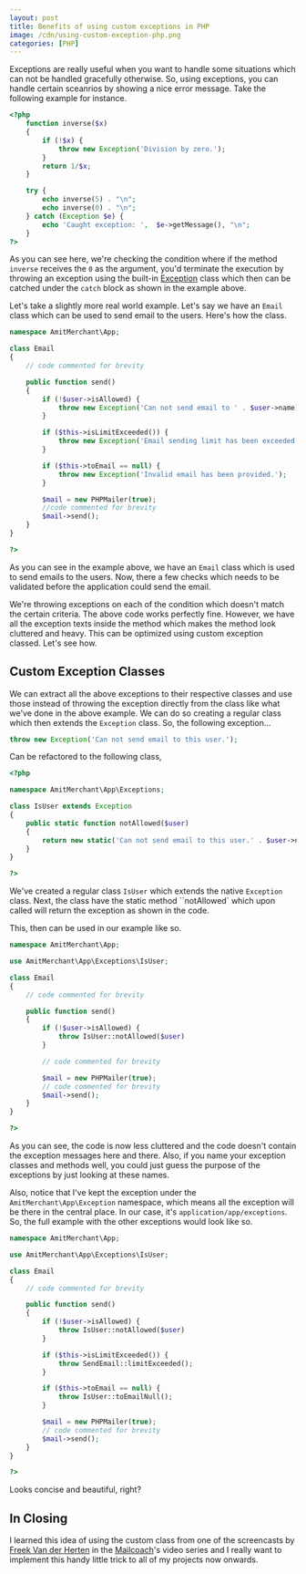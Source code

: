 ```yaml
---
layout: post
title: Benefits of using custom exceptions in PHP
image: /cdn/using-custom-exception-php.png
categories: [PHP]
---
```


Exceptions are really useful when you want to handle some situations which can not be handled gracefully otherwise. So, using exceptions, you can handle certain sceanrios by showing a nice error message. Take the following example for instance.

```php
<?php
    function inverse($x) 
    {
        if (!$x) {
            throw new Exception('Division by zero.');
        }
        return 1/$x;
    }

    try {
        echo inverse(5) . "\n";
        echo inverse(0) . "\n";
    } catch (Exception $e) {
        echo 'Caught exception: ',  $e->getMessage(), "\n";
    }
?>
```

As you can see here, we're checking the condition where if the method `inverse` receives the `0` as the argument, you'd terminate the execution by throwing an exception using the built-in [Exception](https://www.php.net/manual/en/class.exception.php) class which then can be catched under the `catch` block as shown in the example above.

Let's take a slightly more real world example. Let's say we have an `Email` class which can be used to send email to the users. Here's how the class.

```php
namespace AmitMerchant\App;

class Email
{
    // code commented for brevity

    public function send()
    {
        if (!$user->isAllowed) {
            throw new Exception('Can not send email to ' . $user->name);
        }

        if ($this->isLimitExceeded()) {
            throw new Exception('Email sending limit has been exceeded.');
        }

        if ($this->toEmail == null) {
            throw new Exception('Invalid email has been provided.');
        }

        $mail = new PHPMailer(true);
        //code commented for brevity
        $mail->send();
    }
}

?>
```

As you can see in the example above, we have an `Email` class which is used to send emails to the users. Now, there a few checks which needs to be validated before the application could send the email. 

We're throwing exceptions on each of the condition which doesn't match the certain criteria. The above code works perfectly fine. However, we have all the exception texts inside the method which makes the method look cluttered and heavy. This can be optimized using custom exception classed. Let's see how.

## Custom Exception Classes

We can extract all the above exceptions to their respective classes and use those instead of throwing the exception directly from the class like what we've done in the above example. We can do so creating a regular class which then extends the `Exception` class. So, the following exception...

```php
throw new Exception('Can not send email to this user.');
```

Can be refactored to the following class,

```php
<?php

namespace AmitMerchant\App\Exceptions;

class IsUser extends Exception
{
    public static function notAllowed($user)
    {
        return new static('Can not send email to this user.' . $user->name);
    }
}

?>
```

We've created a regular class `IsUser` which extends the native `Exception` class. Next, the class have the static method ``notAllowed` which upon called will return the exception as shown in the code.

This, then can be used in our example like so.

```php
namespace AmitMerchant\App;

use AmitMerchant\App\Exceptions\IsUser;

class Email
{
    // code commented for brevity

    public function send()
    {
        if (!$user->isAllowed) {
            throw IsUser::notAllowed($user)
        }

        // code commented for brevity

        $mail = new PHPMailer(true);
        // code commented for brevity
        $mail->send();
    }
}

?>
```

As you can see, the code is now less cluttered and the code doesn't contain the exception messages here and there. Also, if you name your exception classes and methods well, you could just guess the purpose of the exceptions by just looking at these names.

Also, notice that I've kept the exception under the `AmitMerchant\App\Exception` namespace, which means all the exception will be there in the central place. In our case, it's `application/app/exceptions`. So, the full example with the other exceptions would look like so.

```php
namespace AmitMerchant\App;

use AmitMerchant\App\Exceptions\IsUser;

class Email
{
    // code commented for brevity

    public function send()
    {
        if (!$user->isAllowed) {
            throw IsUser::notAllowed($user)
        }

        if ($this->isLimitExceeded()) {
            throw SendEmail::limitExceeded();
        }

        if ($this->toEmail == null) {
            throw IsUser::toEmailNull();
        }

        $mail = new PHPMailer(true);
        // code commented for brevity
        $mail->send();
    }
}

?>
```

Looks concise and beautiful, right?

## In Closing

I learned this idea of using the custom class from one of the screencasts by [Freek Van der Herten](https://freek.dev) in the [Mailcoach](https://mailcoach.app)'s video series and I really want to implement this handy little trick to all of my projects now onwards.